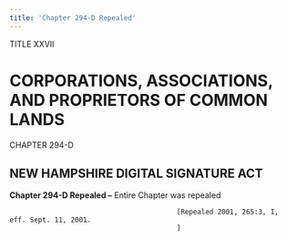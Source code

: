 ```yaml
---
title: 'Chapter 294-D Repealed'
---
```


TITLE XXVII
                                             
CORPORATIONS, ASSOCIATIONS, AND PROPRIETORS OF COMMON LANDS
===========================================================

CHAPTER 294-D
                                             
NEW HAMPSHIRE DIGITAL SIGNATURE ACT
-----------------------------------

**Chapter 294-D Repealed –** Entire Chapter was repealed


                                             [Repealed 2001, 265:3, I, eff. Sept. 11, 2001.
                                             ]
